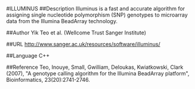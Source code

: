 #ILLUMINUS
##Description
Illuminus is a fast and accurate algorithm for assigning single nucleotide polymorphism (SNP) genotypes to microarray data from the Illumina BeadArray technology.

##Author
Yik Teo et al. (Wellcome Trust Sanger Institute)

##URL
http://www.sanger.ac.uk/resources/software/illuminus/

##Language
C++

##Reference
Teo, Inouye, Small, Gwilliam, Deloukas, Kwiatkowski, Clark (2007), "A genotype calling algorithm for the Illumina BeadArray platform", Bioinformatics, 23(20):2741-2746.

